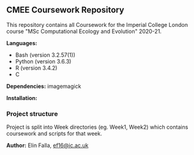 ## CMEE Coursework Repository

This repository contains all Coursework for the Imperial College London course "MSc Computational Ecology and Evolution" 2020-21.

**Languages:**
- Bash (version 3.2.57(1))
- Python (version 3.6.3)
- R (version 3.4.2)
- C

**Dependencies:** imagemagick

**Installation:**

### Project structure

Project is split into Week directories (eg. Week1, Week2) which contains coursework and scripts for that week.

**Author:** Elin Falla, ef16@ic.ac.uk
